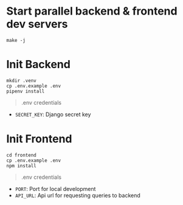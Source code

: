 # Start parallel backend & frontend dev servers

```
make -j
```

# Init Backend

```
mkdir .venv
cp .env.example .env
pipenv install
```

> .env credentials

- `SECRET_KEY`: Django secret key

# Init Frontend

```
cd frontend
cp .env.example .env
npm install
```

> .env credentials

- `PORT`: Port for local development
- `API_URL`: Api url for requesting queries to backend
